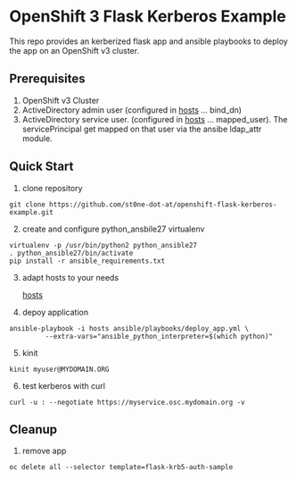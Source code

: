 # OpenShift 3 Flask Kerberos Example
This repo provides an kerberized flask app and ansible playbooks to deploy the app on an OpenShift v3 cluster.

## Prerequisites
1. OpenShift v3 Cluster
2. ActiveDirectory admin user (configured in [hosts](hosts) ... bind_dn)
3. ActiveDirectory service user. (configured in [hosts](hosts) ... mapped_user). The servicePrincipal get mapped on that user via the ansibe ldap_attr module.

## Quick Start
1. clone repository
```
git clone https://github.com/st0ne-dot-at/openshift-flask-kerberos-example.git
```

2. create  and configure python_ansbile27 virtualenv

```
virtualenv -p /usr/bin/python2 python_ansible27
. python_ansible27/bin/activate
pip install -r ansible_requirements.txt
```

3. adapt hosts to your needs

    [hosts](hosts)

4. depoy application

```
ansible-playbook -i hosts ansible/playbooks/deploy_app.yml \
         --extra-vars="ansible_python_interpreter=$(which python)"
```

5. kinit

```
kinit myuser@MYDOMAIN.ORG
```
6. test kerberos with curl

```
curl -u : --negotiate https://myservice.osc.mydomain.org -v
```

## Cleanup

1. remove app 
```
oc delete all --selector template=flask-krb5-auth-sample
```

